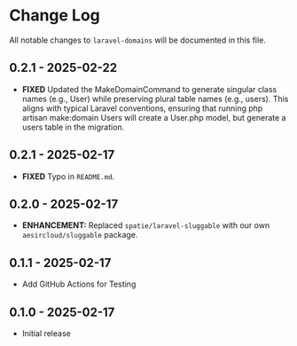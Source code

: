 # Change Log
All notable changes to `laravel-domains` will be documented in this file.

## 0.2.1 - 2025-02-22
- **FIXED** Updated the MakeDomainCommand to generate singular class names (e.g., User) while preserving plural table names (e.g., users). This aligns with typical Laravel conventions, ensuring that running php artisan make:domain Users will create a User.php model, but generate a users table in the migration.

## 0.2.1 - 2025-02-17
- **FIXED** Typo in `README.md`.

## 0.2.0 - 2025-02-17
- **ENHANCEMENT:** Replaced `spatie/laravel-sluggable` with our own `aesircloud/sluggable` package.

## 0.1.1 - 2025-02-17
- Add GitHub Actions for Testing

## 0.1.0 - 2025-02-17
- Initial release